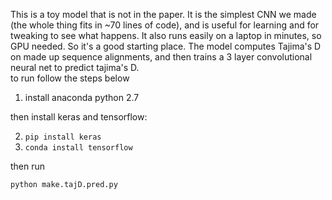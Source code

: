 This is a toy model that is not in the paper. It is the simplest CNN we made (the whole thing fits in ~70 lines of code), and is useful for learning and for tweaking to see what happens. It also runs easily on a laptop in minutes, so GPU needed. So it's a good starting place. The model computes Tajima's D on made up sequence alignments, and then trains a 3 layer convolutional neural net to predict tajima's D.  
to run follow the steps below

1) install anaconda python 2.7

then install keras and tensorflow:

2) `pip install keras`
3) `conda install tensorflow`

then run

`python make.tajD.pred.py` 

